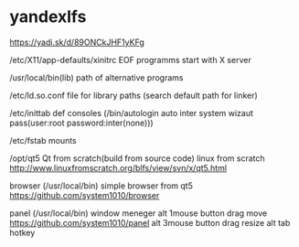 # yandexlfs

https://yadi.sk/d/89ONCkJHF1yKFg


/etc/X11/app-defaults/xinitrc    EOF   programms start with X server


/usr/local/bin(lib) path of alternative programs     

/etc/ld.so.conf    file for library paths (search default path for linker)

/etc/inittab     def consoles    (/bin/autologin    auto inter system wizaut pass(user:root password:inter(none)))

/etc/fstab  mounts

/opt/qt5     Qt from scratch(build from source code) linux from scratch   http://www.linuxfromscratch.org/blfs/view/svn/x/qt5.html

browser  (/usr/local/bin)    simple browser  from qt5               https://github.com/system1010/browser

panel  (/usr/local/bin)   window meneger  alt 1mouse button drag    move      https://github.com/system1010/panel
                                        alt 3mouse button drag   resize 
                                        alt tab hotkey  

